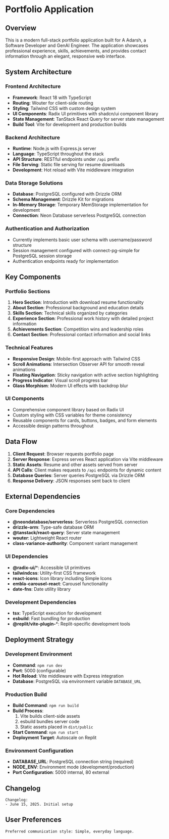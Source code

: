 # Portfolio Application

## Overview

This is a modern full-stack portfolio application built for A Adarsh, a Software Developer and GenAI Engineer. The application showcases professional experience, skills, achievements, and provides contact information through an elegant, responsive web interface.

## System Architecture

### Frontend Architecture
- **Framework**: React 18 with TypeScript
- **Routing**: Wouter for client-side routing
- **Styling**: Tailwind CSS with custom design system
- **UI Components**: Radix UI primitives with shadcn/ui component library
- **State Management**: TanStack React Query for server state management
- **Build Tool**: Vite for development and production builds

### Backend Architecture
- **Runtime**: Node.js with Express.js server
- **Language**: TypeScript throughout the stack
- **API Structure**: RESTful endpoints under `/api` prefix
- **File Serving**: Static file serving for resume downloads
- **Development**: Hot reload with Vite middleware integration

### Data Storage Solutions
- **Database**: PostgreSQL configured with Drizzle ORM
- **Schema Management**: Drizzle Kit for migrations
- **In-Memory Storage**: Temporary MemStorage implementation for development
- **Connection**: Neon Database serverless PostgreSQL connection

### Authentication and Authorization
- Currently implements basic user schema with username/password structure
- Session management configured with connect-pg-simple for PostgreSQL session storage
- Authentication endpoints ready for implementation

## Key Components

### Portfolio Sections
1. **Hero Section**: Introduction with download resume functionality
2. **About Section**: Professional background and education details
3. **Skills Section**: Technical skills organized by categories
4. **Experience Section**: Professional work history with detailed project information
5. **Achievements Section**: Competition wins and leadership roles
6. **Contact Section**: Professional contact information and social links

### Technical Features
- **Responsive Design**: Mobile-first approach with Tailwind CSS
- **Scroll Animations**: Intersection Observer API for smooth reveal animations
- **Floating Navigation**: Sticky navigation with active section highlighting
- **Progress Indicator**: Visual scroll progress bar
- **Glass Morphism**: Modern UI effects with backdrop blur

### UI Components
- Comprehensive component library based on Radix UI
- Custom styling with CSS variables for theme consistency
- Reusable components for cards, buttons, badges, and form elements
- Accessible design patterns throughout

## Data Flow

1. **Client Request**: Browser requests portfolio page
2. **Server Response**: Express serves React application via Vite middleware
3. **Static Assets**: Resume and other assets served from server
4. **API Calls**: Client makes requests to `/api` endpoints for dynamic content
5. **Database Queries**: Server queries PostgreSQL via Drizzle ORM
6. **Response Delivery**: JSON responses sent back to client

## External Dependencies

### Core Dependencies
- **@neondatabase/serverless**: Serverless PostgreSQL connection
- **drizzle-orm**: Type-safe database ORM
- **@tanstack/react-query**: Server state management
- **wouter**: Lightweight React router
- **class-variance-authority**: Component variant management

### UI Dependencies
- **@radix-ui/***: Accessible UI primitives
- **tailwindcss**: Utility-first CSS framework
- **react-icons**: Icon library including Simple Icons
- **embla-carousel-react**: Carousel functionality
- **date-fns**: Date utility library

### Development Dependencies
- **tsx**: TypeScript execution for development
- **esbuild**: Fast bundling for production
- **@replit/vite-plugin-***: Replit-specific development tools

## Deployment Strategy

### Development Environment
- **Command**: `npm run dev`
- **Port**: 5000 (configurable)
- **Hot Reload**: Vite middleware with Express integration
- **Database**: PostgreSQL via environment variable `DATABASE_URL`

### Production Build
- **Build Command**: `npm run build`
- **Build Process**: 
  1. Vite builds client-side assets
  2. esbuild bundles server code
  3. Static assets placed in `dist/public`
- **Start Command**: `npm run start`
- **Deployment Target**: Autoscale on Replit

### Environment Configuration
- **DATABASE_URL**: PostgreSQL connection string (required)
- **NODE_ENV**: Environment mode (development/production)
- **Port Configuration**: 5000 internal, 80 external

## Changelog

```
Changelog:
- June 15, 2025. Initial setup
```

## User Preferences

```
Preferred communication style: Simple, everyday language.
```